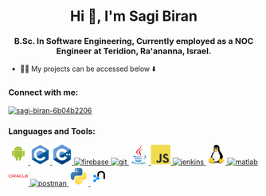 <h1 align="center">Hi 👋, I'm Sagi Biran</h1>
<h3 align="center"> B.Sc. In Software Engineering,
  Currently employed as a NOC Engineer at Teridion, Ra'ananna, Israel.
</h3>

- 👨‍💻 My projects can be accessed below ⬇️

<h3 align="left">Connect with me:</h3>
<p align="left">
  <a href="https://linkedin.com/in/sagi-biran-6b04b2206" target="blank"><img align="center"
                                                                             src="https://raw.githubusercontent.com/rahuldkjain/github-profile-readme-generator/master/src/images/icons/Social/linked-in-alt.svg"
                                                                             alt="sagi-biran-6b04b2206" height="30"
                                                                             width="40"/></a>
</p>

<h3 align="left">Languages and Tools:</h3>
<p align="left"><a href="https://developer.android.com" target="_blank" rel="noreferrer"> <img
  src="https://raw.githubusercontent.com/devicons/devicon/master/icons/android/android-original-wordmark.svg"
  alt="android" width="40" height="40"/> </a> <a href="https://www.cprogramming.com/" target="_blank" rel="noreferrer">
  <img src="https://raw.githubusercontent.com/devicons/devicon/master/icons/c/c-original.svg" alt="c" width="40"
       height="40"/> </a> <a href="https://www.w3schools.com/cpp/" target="_blank" rel="noreferrer"> <img
  src="https://raw.githubusercontent.com/devicons/devicon/master/icons/cplusplus/cplusplus-original.svg" alt="cplusplus"
  width="40" height="40"/> </a> <a href="https://firebase.google.com/" target="_blank" rel="noreferrer"> <img
  src="https://www.vectorlogo.zone/logos/firebase/firebase-icon.svg" alt="firebase" width="40" height="40"/> </a> <a
  href="https://git-scm.com/" target="_blank" rel="noreferrer"> <img
  src="https://www.vectorlogo.zone/logos/git-scm/git-scm-icon.svg" alt="git" width="40" height="40"/> </a> <a
  href="https://www.java.com" target="_blank" rel="noreferrer"> <img
  src="https://raw.githubusercontent.com/devicons/devicon/master/icons/java/java-original.svg" alt="java" width="40"
  height="40"/> </a> <a href="https://developer.mozilla.org/en-US/docs/Web/JavaScript" target="_blank" rel="noreferrer">
  <img src="https://raw.githubusercontent.com/devicons/devicon/master/icons/javascript/javascript-original.svg"
       alt="javascript" width="40" height="40"/> </a> <a href="https://www.jenkins.io" target="_blank" rel="noreferrer">
  <img src="https://www.vectorlogo.zone/logos/jenkins/jenkins-icon.svg" alt="jenkins" width="40" height="40"/> </a> <a
  href="https://www.linux.org/" target="_blank" rel="noreferrer"> <img
  src="https://raw.githubusercontent.com/devicons/devicon/master/icons/linux/linux-original.svg" alt="linux" width="40"
  height="40"/> </a> <a href="https://www.mathworks.com/" target="_blank" rel="noreferrer"> <img
  src="https://upload.wikimedia.org/wikipedia/commons/2/21/Matlab_Logo.png" alt="matlab" width="40" height="40"/> </a>
  <a href="https://www.oracle.com/" target="_blank" rel="noreferrer"> <img
    src="https://raw.githubusercontent.com/devicons/devicon/master/icons/oracle/oracle-original.svg" alt="oracle"
    width="40" height="40"/> </a> <a href="https://postman.com" target="_blank" rel="noreferrer"> <img
    src="https://www.vectorlogo.zone/logos/getpostman/getpostman-icon.svg" alt="postman" width="40" height="40"/> </a>
  <a href="https://www.python.org" target="_blank" rel="noreferrer"> <img
    src="https://raw.githubusercontent.com/devicons/devicon/master/icons/python/python-original.svg" alt="python"
    width="40" height="40"/> </a>
  <a href="https://neo4j.com/" target="_blank" rel="noreferrer">
    <img src="https://raw.githubusercontent.com/devicons/devicon/master/icons/neo4j/neo4j-original.svg" alt="neo4j"
         width="40" height="40"/>
  </a>
</p>
